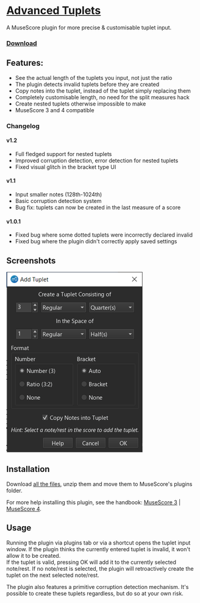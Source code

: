 # [Advanced Tuplets](https://musescore.org/project/advanced-tuplets)
A MuseScore plugin for more precise &amp; customisable tuplet input.

### [Download](https://github.com/XiaoMigros/advanced-tuplets/archive/main.zip)

## Features:
- See the actual length of the tuplets you input, not just the ratio
- The plugin detects invalid tuplets before they are created
- Copy notes into the tuplet, instead of the tuplet simply replacing them
- Completely customisable length, no need for the split measures hack
- Create nested tuplets otherwise impossible to make
- MuseScore 3 and 4 compatible
### Changelog
#### v1.2
- Full fledged support for nested tuplets
- Improved corruption detection, error detection for nested tuplets
- Fixed visual glitch in the bracket type UI
#### v1.1
- Input smaller notes (128th-1024th)
- Basic corruption detection system
- Bug fix: tuplets can now be created in the last measure of a score
#### v1.0.1
- Fixed bug where some dotted tuplets were incorrectly declared invalid
- Fixed bug where the plugin didn't correctly apply saved settings

## Screenshots
![Plugin Window Screenshot](https://github.com/XiaoMigros/Advanced-Tuplets/blob/main/example.png)

## Installation
Download [all the files](https://github.com/XiaoMigros/advanced-tuplets/archive/main.zip), unzip them and move them to MuseScore's plugins folder.

For more help installing this plugin, see the handbook: [MuseScore 3](https://musescore.org/en/handbook/3/plugins#installation) | [MuseScore 4](https://musescore.org/en/handbook/4/plugins#Installing_a_new_plugin).

## Usage
Running the plugin via plugins tab or via a shortcut opens the tuplet input window. If the plugin thinks the currently entered tuplet is invalid, it won't allow it to be created.<br/>
If the tuplet is valid, pressing OK will add it to the currently selected note/rest. If no note/rest is selected, the plugin will retroactively create the tuplet on the next selected note/rest.

The plugin also features a primitive corruption detection mechanism. It's possible to create these tuplets regardless, but do so at your own risk.

